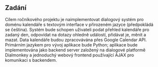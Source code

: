 ## Zadání

Cílem ročníkového projektu je naimplementovat dialogový systém pro doménu kalendáře s textovým interface v přirozeném jazyce (předpokládá se čeština). Systém bude schopen uživateli podat přehled kalendáře pro zadaný den, odpovídat na dotazy ohledně událostí, přidávat je, měnit a mazat. Data kalendáře budou zpracovávána přes Google Calendar API. Primárním jazykem pro vývoj aplikace bude Python; aplikace bude implementována jako backend server založený na dialogové platformě Dialmonkey a jednoduchý webový frontend používající AJAX pro komunikaci s backendem.